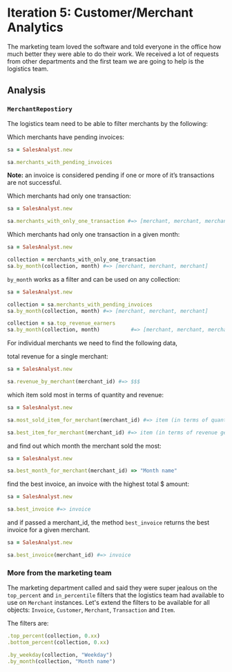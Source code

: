 # Iteration 5: Customer/Merchant Analytics

The marketing team loved the software and told everyone in the office how much better they were able to do their work. We received a lot of requests from other departments and the first team we are going to help is the logistics team.    

## Analysis

### `MerchantRepostiory`

The logistics team need to be able to filter merchants by the following:

Which merchants have pending invoices:

```rb
sa = SalesAnalyst.new

sa.merchants_with_pending_invoices
```

**Note:** an invoice is considered pending if one or more of it’s transactions are not successful.

Which merchants had only one transaction:

```rb
sa = SalesAnalyst.new

sa.merchants_with_only_one_transaction #=> [merchant, merchant, merchant]
```

Which merchants had only one transaction in a given month:

```rb
sa = SalesAnalyst.new

collection = merchants_with_only_one_transaction
sa.by_month(collection, month) #=> [merchant, merchant, merchant]
```

`by_month` works as a filter and can be used on any collection:

```rb
sa = SalesAnalyst.new

collection = sa.merchants_with_pending_invoices
sa.by_month(collection, month) #=> [merchant, merchant, merchant]

collection = sa.top_revenue_earners
sa.by_month(collection, month)          #=> [merchant, merchant, merchant]
```

For individual merchants we need to find the following data,

total revenue for a single merchant:

```rb
sa = SalesAnalyst.new

sa.revenue_by_merchant(merchant_id) #=> $$$
```

which item sold most in terms of quantity and revenue: 

```rb
sa = SalesAnalyst.new

sa.most_sold_item_for_merchant(merchant_id) #=> item (in terms of quantity sold)

sa.best_item_for_merchant(merchant_id) #=> item (in terms of revenue generated)
```

and find out which month the merchant sold the most: 

```rb
sa = SalesAnalyst.new

sa.best_month_for_merchant(merchant_id) => "Month name"
```

find the best invoice, an invoice with the highest total $ amount:

```rb
sa = SalesAnalyst.new

sa.best_invoice #=> invoice
```

and if passed a merchant_id, the method `best_invoice` returns the best invoice for a given merchant. 

```rb 
sa = SalesAnalyst.new

sa.best_invoice(merchant_id) #=> invoice
```

### More from the marketing team

The marketing department called and said they were super jealous on the `top_percent` and `in_percentile` filters that the logistics team had available to use on `Merchant` instances. Let's extend the filters to be available for all objects: `Invoice`, `Customer`, `Merchant`, `Transaction` and `Item`.

The filters are:

```rb
.top_percent(collection, 0.xx)
.bottom_percent(collection, 0.xx)

.by_weekday(collection, "Weekday")
.by_month(collection, "Month name")
```
